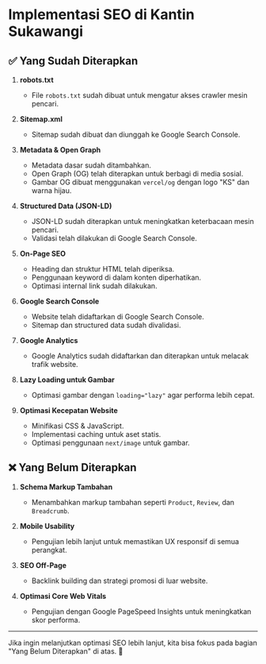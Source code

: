 # Implementasi SEO di Kantin Sukawangi

## ✅ Yang Sudah Diterapkan

1. **robots.txt**

   - File `robots.txt` sudah dibuat untuk mengatur akses crawler mesin pencari.

2. **Sitemap.xml**

   - Sitemap sudah dibuat dan diunggah ke Google Search Console.

3. **Metadata & Open Graph**

   - Metadata dasar sudah ditambahkan.
   - Open Graph (OG) telah diterapkan untuk berbagi di media sosial.
   - Gambar OG dibuat menggunakan `vercel/og` dengan logo "KS" dan warna hijau.

4. **Structured Data (JSON-LD)**

   - JSON-LD sudah diterapkan untuk meningkatkan keterbacaan mesin pencari.
   - Validasi telah dilakukan di Google Search Console.

5. **On-Page SEO**

   - Heading dan struktur HTML telah diperiksa.
   - Penggunaan keyword di dalam konten diperhatikan.
   - Optimasi internal link sudah dilakukan.

6. **Google Search Console**

   - Website telah didaftarkan di Google Search Console.
   - Sitemap dan structured data sudah divalidasi.

7. **Google Analytics**

   - Google Analytics sudah didaftarkan dan diterapkan untuk melacak trafik website.

8. **Lazy Loading untuk Gambar**

   - Optimasi gambar dengan `loading="lazy"` agar performa lebih cepat.

9. **Optimasi Kecepatan Website**
   - Minifikasi CSS & JavaScript.
   - Implementasi caching untuk aset statis.
   - Optimasi penggunaan `next/image` untuk gambar.

## ❌ Yang Belum Diterapkan

1. **Schema Markup Tambahan**

   - Menambahkan markup tambahan seperti `Product`, `Review`, dan `Breadcrumb`.

2. **Mobile Usability**

   - Pengujian lebih lanjut untuk memastikan UX responsif di semua perangkat.

3. **SEO Off-Page**

   - Backlink building dan strategi promosi di luar website.

4. **Optimasi Core Web Vitals**
   - Pengujian dengan Google PageSpeed Insights untuk meningkatkan skor performa.

---

Jika ingin melanjutkan optimasi SEO lebih lanjut, kita bisa fokus pada bagian "Yang Belum Diterapkan" di atas. 🚀
